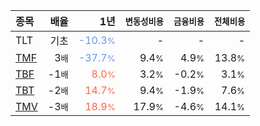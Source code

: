 | **종목** | **배율** | **1년** | **<small>변동성비용</small>** | **<small>금융비용</small>** | **<small>전체비용</small>** |
| :------- | -------: | ------: | --------------: | ------------: | ------------: |
| TLT | 기초 | <span style="color: cornflowerblue">-10.3<small>%</small></span> | - | - | - |
| [TMF](/tmf/) | 3<small>배</small> | <span style="color: cornflowerblue">-37.7<small>%</small></span> | 9.4<small>%</small> | 4.9<small>%</small> | 13.8<small>%</small> |
| [TBF](/tbf/) | -1<small>배</small> | <span style="color: tomato">8.0<small>%</small></span> | 3.2<small>%</small> | -0.2<small>%</small> | 3.1<small>%</small> |
| [TBT](/tbt/) | -2<small>배</small> | <span style="color: tomato">14.7<small>%</small></span> | 9.4<small>%</small> | -1.9<small>%</small> | 7.6<small>%</small> |
| [TMV](/tmv/) | -3<small>배</small> | <span style="color: tomato">18.9<small>%</small></span> | 17.9<small>%</small> | -4.6<small>%</small> | 14.1<small>%</small> |